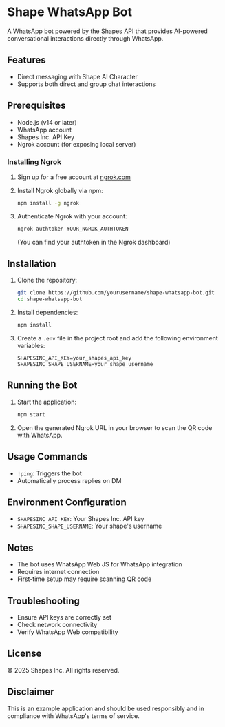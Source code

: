 # Shape WhatsApp Bot

A WhatsApp bot powered by the Shapes API that provides AI-powered conversational interactions directly through WhatsApp.

## Features

- Direct messaging with Shape AI Character
- Supports both direct and group chat interactions

## Prerequisites

- Node.js (v14 or later)
- WhatsApp account
- Shapes Inc. API Key
- Ngrok account (for exposing local server)

### Installing Ngrok

1. Sign up for a free account at [ngrok.com](https://ngrok.com/)

2. Install Ngrok globally via npm:
   ```bash
   npm install -g ngrok
   ```

3. Authenticate Ngrok with your account:
   ```bash
   ngrok authtoken YOUR_NGROK_AUTHTOKEN
   ```
   (You can find your authtoken in the Ngrok dashboard)

## Installation

1. Clone the repository:
   ```bash
   git clone https://github.com/yourusername/shape-whatsapp-bot.git
   cd shape-whatsapp-bot
   ```

2. Install dependencies:
   ```bash
   npm install
   ```

3. Create a `.env` file in the project root and add the following environment variables:
   ```
   SHAPESINC_API_KEY=your_shapes_api_key
   SHAPESINC_SHAPE_USERNAME=your_shape_username
   ```

## Running the Bot

1. Start the application:
   ```bash
   npm start
   ```

2. Open the generated Ngrok URL in your browser to scan the QR code with WhatsApp.

## Usage Commands
- `!ping`: Triggers the bot
- Automatically process replies on DM

## Environment Configuration

- `SHAPESINC_API_KEY`: Your Shapes Inc. API key
- `SHAPESINC_SHAPE_USERNAME`: Your shape's username

## Notes

- The bot uses WhatsApp Web JS for WhatsApp integration
- Requires internet connection
- First-time setup may require scanning QR code

## Troubleshooting

- Ensure API keys are correctly set
- Check network connectivity
- Verify WhatsApp Web compatibility

## License

© 2025 Shapes Inc. All rights reserved.

## Disclaimer

This is an example application and should be used responsibly and in compliance with WhatsApp's terms of service.
